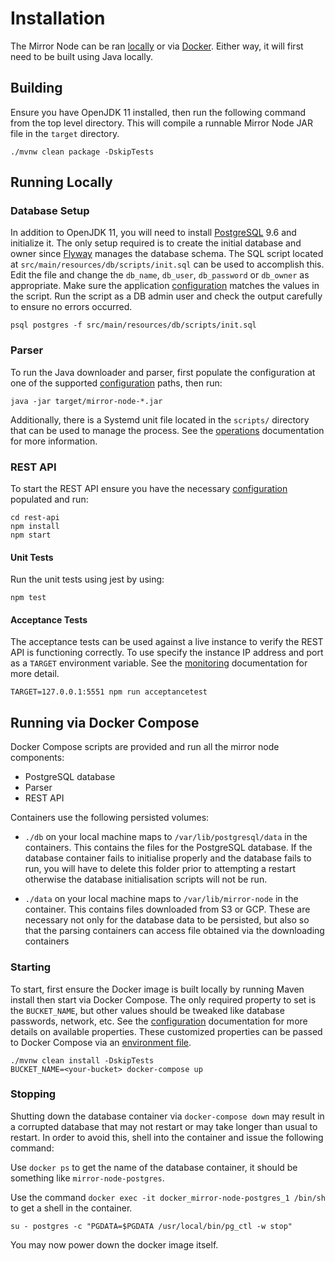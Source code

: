 # Installation

The Mirror Node can be ran [locally](#running-locally) or via [Docker](#running-via-docker-compose).
Either way, it will first need to be built using Java locally.

## Building

Ensure you have OpenJDK 11 installed, then run the following command from the top level directory. This will
compile a runnable Mirror Node JAR file in the `target` directory.

```console
./mvnw clean package -DskipTests
```

## Running Locally

### Database Setup

In addition to OpenJDK 11, you will need to install [PostgreSQL](https://postgresql.org) 9.6 and initialize it. The only
setup required is to create the initial database and owner since [Flyway](https://flywaydb.org) manages the
database schema. The SQL script located at `src/main/resources/db/scripts/init.sql` can be used to accomplish this.
Edit the file and change the `db_name`, `db_user`, `db_password` or `db_owner` as appropriate. Make sure the application
[configuration](configuration.md) matches the values in the script. Run the script as a DB admin user and check the
output carefully to ensure no errors occurred.

```console
psql postgres -f src/main/resources/db/scripts/init.sql
```

### Parser

To run the Java downloader and parser, first populate the configuration at one of the supported
[configuration](configuration.md) paths, then run:

```console
java -jar target/mirror-node-*.jar
```

Additionally, there is a Systemd unit file located in the `scripts/` directory that can be used to manage the process.
See the [operations](operations.md) documentation for more information.

### REST API

To start the REST API ensure you have the necessary [configuration](configuration.md) populated and run:

```console
cd rest-api
npm install
npm start
```

#### Unit Tests

Run the unit tests using jest by using:

```console
npm test
```

#### Acceptance Tests

The acceptance tests can be used against a live instance to verify the REST API is functioning correctly. To use specify
the instance IP address and port as a `TARGET` environment variable. See the [monitoring](../rest-api/monitoring/README.md)
documentation for more detail.

```console
TARGET=127.0.0.1:5551 npm run acceptancetest
```

## Running via Docker Compose

Docker Compose scripts are provided and run all the mirror node components:

- PostgreSQL database
- Parser
- REST API

Containers use the following persisted volumes:

- `./db` on your local machine maps to `/var/lib/postgresql/data` in the containers. This contains the files for the
PostgreSQL database. If the database container fails to initialise properly and the database fails to run, you will have
to delete this folder prior to attempting a restart otherwise the database initialisation scripts will not be run.

- `./data` on your local machine maps to `/var/lib/mirror-node` in the container. This contains files downloaded from S3
or GCP. These are necessary not only for the database data to be persisted, but also so that the parsing containers can
access file obtained via the downloading containers

### Starting

To start, first ensure the Docker image is built locally by running Maven install then start via Docker Compose. The
only required property to set is the `BUCKET_NAME`, but other values should be tweaked like database passwords, network, etc.
See the [configuration](configuration.md) documentation for more details on available properties. These customized properties can be
passed to Docker Compose via an [environment file](https://docs.docker.com/compose/compose-file/#env_file).

```console
./mvnw clean install -DskipTests
BUCKET_NAME=<your-bucket> docker-compose up
```

### Stopping

Shutting down the database container via `docker-compose down` may result in a corrupted database that may not restart
or may take longer than usual to restart. In order to avoid this, shell into the container and issue the following command:

Use `docker ps` to get the name of the database container, it should be something like `mirror-node-postgres`.

Use the command `docker exec -it docker_mirror-node-postgres_1 /bin/sh` to get a shell in the container.

`su - postgres -c "PGDATA=$PGDATA /usr/local/bin/pg_ctl -w stop"`

You may now power down the docker image itself.
